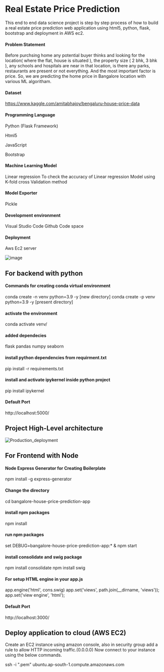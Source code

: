 # Real Estate Price Prediction
This end to end data science project is step by step process of how to build a real estate price prediction web application using html5, python, flask, bootstrap and deployment in AWS ec2. 

#### Problem Statement
Before purchsing home any potential buyer thinks and looking for the location( where the flat, house is situated ), the property size ( 2 bhk, 3 bhk ), any schools and hospitals are near in that location, is there any parks, restaurants are present or not everything. And the most important factor is price.
So, we are predicting the home price in Bangalore location with various ML algoritham.

#### Dataset
https://www.kaggle.com/amitabhajoy/bengaluru-house-price-data
#### Programming Language
Python (Flask Framework)

Html5

JavaScript

Bootstrap

#### Machine Learning Model
Linear regression 
To check the accuracy of Linear regression Model using K-fold cross Validation method

#### Model Exporter
Pickle

#### Development environment
Visual Studio Code
Github Code space

#### Deployment
Aws Ec2 server


![image](https://github.com/kaushik-prasad-dey/house_price_prediction_app/assets/109330283/004a8c78-eb6d-4df8-b369-ee4ccb2c48e0)

## For backend with python
#### Commands for creating conda virtual environment
conda create -n venv python=3.9 -y [new directory] 
conda create -p venv python=3.9 -y [present directory] 

#### activate the environment
conda activate venv/ 

#### added dependecies
flask 
pandas 
numpy 
seaborn 

#### install python dependencies from requirment.txt
pip install -r requirements.txt 

#### install and activate ipykernel inside python project
pip install ipykernel
#### Default Port
http://localhost:5000/

## Project High-Level architecture

![Production_deployment](https://github.com/kaushik-prasad-dey/house_price_prediction_app/assets/109330283/7cb0ed42-223a-420f-bc0a-0b1cda4ccbf6)

## For Frontend with Node
#### Node Express Generator for Creating Boilerplate
npm install -g express-generator
#### Change the directory
cd bangalore-house-price-prediction-app
#### install npm packages
npm install
#### run npm packages
set DEBUG=bangalore-house-price-prediction-app:* & npm start

#### install consolidate and swig package
npm install consolidate
npm install swig

#### For setup HTML engine in your app.js
app.engine('html', cons.swig)
app.set('views', path.join(__dirname, 'views'));
app.set('view engine', 'html');

#### Default Port
http://localhost:3000/

## Deploy application to cloud (AWS EC2)

Create an EC2 instance using amazon console, also in security group add a rule to allow HTTP incoming traffic.(0.0.0.0)
Now connect to your instance using the below commands.

ssh -i "<custom-key-pair>.pem" ubuntu<public-ip>.ap-south-1.compute.amazonaws.com

